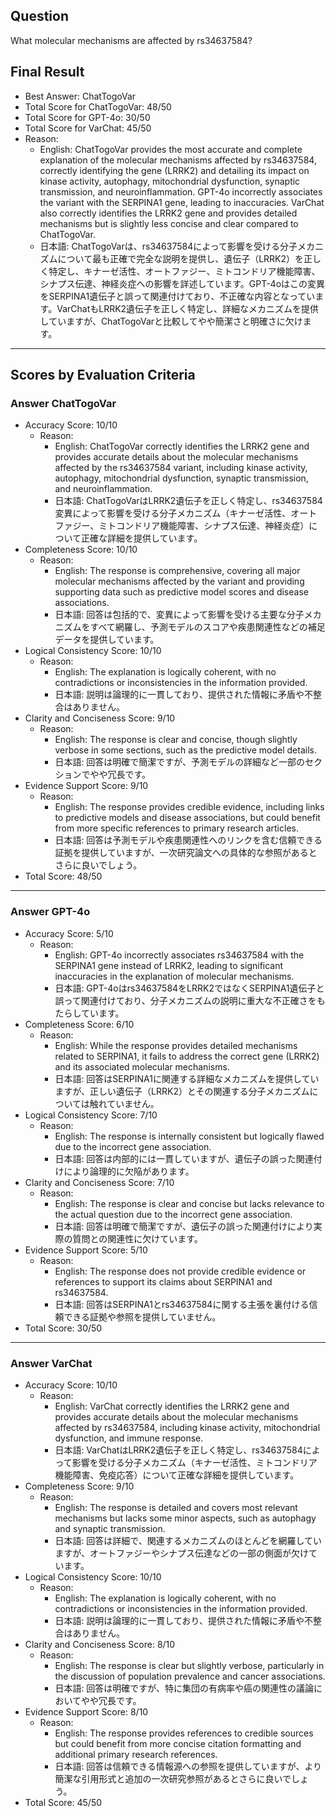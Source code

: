 ## Question

What molecular mechanisms are affected by rs34637584?

## Final Result

- Best Answer: ChatTogoVar
- Total Score for ChatTogoVar: 48/50
- Total Score for GPT-4o: 30/50
- Total Score for VarChat: 45/50
- Reason:
  - English: ChatTogoVar provides the most accurate and complete explanation of the molecular mechanisms affected by rs34637584, correctly identifying the gene (LRRK2) and detailing its impact on kinase activity, autophagy, mitochondrial dysfunction, synaptic transmission, and neuroinflammation. GPT-4o incorrectly associates the variant with the SERPINA1 gene, leading to inaccuracies. VarChat also correctly identifies the LRRK2 gene and provides detailed mechanisms but is slightly less concise and clear compared to ChatTogoVar.
  - 日本語: ChatTogoVarは、rs34637584によって影響を受ける分子メカニズムについて最も正確で完全な説明を提供し、遺伝子（LRRK2）を正しく特定し、キナーゼ活性、オートファジー、ミトコンドリア機能障害、シナプス伝達、神経炎症への影響を詳述しています。GPT-4oはこの変異をSERPINA1遺伝子と誤って関連付けており、不正確な内容となっています。VarChatもLRRK2遺伝子を正しく特定し、詳細なメカニズムを提供していますが、ChatTogoVarと比較してやや簡潔さと明確さに欠けます。

---

## Scores by Evaluation Criteria

### Answer ChatTogoVar
- Accuracy Score: 10/10
  - Reason: 
    - English: ChatTogoVar correctly identifies the LRRK2 gene and provides accurate details about the molecular mechanisms affected by the rs34637584 variant, including kinase activity, autophagy, mitochondrial dysfunction, synaptic transmission, and neuroinflammation.
    - 日本語: ChatTogoVarはLRRK2遺伝子を正しく特定し、rs34637584変異によって影響を受ける分子メカニズム（キナーゼ活性、オートファジー、ミトコンドリア機能障害、シナプス伝達、神経炎症）について正確な詳細を提供しています。
- Completeness Score: 10/10
  - Reason: 
    - English: The response is comprehensive, covering all major molecular mechanisms affected by the variant and providing supporting data such as predictive model scores and disease associations.
    - 日本語: 回答は包括的で、変異によって影響を受ける主要な分子メカニズムをすべて網羅し、予測モデルのスコアや疾患関連性などの補足データを提供しています。
- Logical Consistency Score: 10/10
  - Reason: 
    - English: The explanation is logically coherent, with no contradictions or inconsistencies in the information provided.
    - 日本語: 説明は論理的に一貫しており、提供された情報に矛盾や不整合はありません。
- Clarity and Conciseness Score: 9/10
  - Reason: 
    - English: The response is clear and concise, though slightly verbose in some sections, such as the predictive model details.
    - 日本語: 回答は明確で簡潔ですが、予測モデルの詳細など一部のセクションでやや冗長です。
- Evidence Support Score: 9/10
  - Reason: 
    - English: The response provides credible evidence, including links to predictive models and disease associations, but could benefit from more specific references to primary research articles.
    - 日本語: 回答は予測モデルや疾患関連性へのリンクを含む信頼できる証拠を提供していますが、一次研究論文への具体的な参照があるとさらに良いでしょう。
- Total Score: 48/50

---

### Answer GPT-4o
- Accuracy Score: 5/10
  - Reason: 
    - English: GPT-4o incorrectly associates rs34637584 with the SERPINA1 gene instead of LRRK2, leading to significant inaccuracies in the explanation of molecular mechanisms.
    - 日本語: GPT-4oはrs34637584をLRRK2ではなくSERPINA1遺伝子と誤って関連付けており、分子メカニズムの説明に重大な不正確さをもたらしています。
- Completeness Score: 6/10
  - Reason: 
    - English: While the response provides detailed mechanisms related to SERPINA1, it fails to address the correct gene (LRRK2) and its associated molecular mechanisms.
    - 日本語: 回答はSERPINA1に関連する詳細なメカニズムを提供していますが、正しい遺伝子（LRRK2）とその関連する分子メカニズムについては触れていません。
- Logical Consistency Score: 7/10
  - Reason: 
    - English: The response is internally consistent but logically flawed due to the incorrect gene association.
    - 日本語: 回答は内部的には一貫していますが、遺伝子の誤った関連付けにより論理的に欠陥があります。
- Clarity and Conciseness Score: 7/10
  - Reason: 
    - English: The response is clear and concise but lacks relevance to the actual question due to the incorrect gene association.
    - 日本語: 回答は明確で簡潔ですが、遺伝子の誤った関連付けにより実際の質問との関連性に欠けています。
- Evidence Support Score: 5/10
  - Reason: 
    - English: The response does not provide credible evidence or references to support its claims about SERPINA1 and rs34637584.
    - 日本語: 回答はSERPINA1とrs34637584に関する主張を裏付ける信頼できる証拠や参照を提供していません。
- Total Score: 30/50

---

### Answer VarChat
- Accuracy Score: 10/10
  - Reason: 
    - English: VarChat correctly identifies the LRRK2 gene and provides accurate details about the molecular mechanisms affected by rs34637584, including kinase activity, mitochondrial dysfunction, and immune response.
    - 日本語: VarChatはLRRK2遺伝子を正しく特定し、rs34637584によって影響を受ける分子メカニズム（キナーゼ活性、ミトコンドリア機能障害、免疫応答）について正確な詳細を提供しています。
- Completeness Score: 9/10
  - Reason: 
    - English: The response is detailed and covers most relevant mechanisms but lacks some minor aspects, such as autophagy and synaptic transmission.
    - 日本語: 回答は詳細で、関連するメカニズムのほとんどを網羅していますが、オートファジーやシナプス伝達などの一部の側面が欠けています。
- Logical Consistency Score: 10/10
  - Reason: 
    - English: The explanation is logically coherent, with no contradictions or inconsistencies in the information provided.
    - 日本語: 説明は論理的に一貫しており、提供された情報に矛盾や不整合はありません。
- Clarity and Conciseness Score: 8/10
  - Reason: 
    - English: The response is clear but slightly verbose, particularly in the discussion of population prevalence and cancer associations.
    - 日本語: 回答は明確ですが、特に集団の有病率や癌の関連性の議論においてやや冗長です。
- Evidence Support Score: 8/10
  - Reason: 
    - English: The response provides references to credible sources but could benefit from more concise citation formatting and additional primary research references.
    - 日本語: 回答は信頼できる情報源への参照を提供していますが、より簡潔な引用形式と追加の一次研究参照があるとさらに良いでしょう。
- Total Score: 45/50